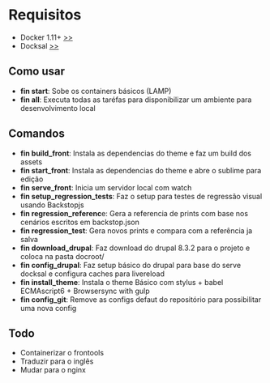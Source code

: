 # Requisitos

- Docker 1.11+ [>>](https://docs.docker.com/engine/installation/)
- Docksal [>>](http://docksal.readthedocs.io/en/develop/env-setup/)

##  Como usar
- **fin start**: Sobe os containers básicos (LAMP)
- **fin all**: Executa todas as taréfas para disponibilizar um ambiente para desenvolvimento local


## Comandos
 - **fin build_front**: Instala as dependencias do theme e faz um build dos assets
 - **fin start_front**: Instala as dependencias do theme e abre o sublime para edição
 - **fin serve_front**: Inicia um servidor local com watch
 - **fin setup_regression_tests**: Faz o setup para testes de regressão visual usando Backstopjs
 - **fin regression_referenc**e: Gera a referencia de prints com base nos cenários escritos em backstop.json
 - **fin regression_test**: Gera novos prints e compara com a referência ja salva
 - **fin download_drupal**: Faz download do drupal 8.3.2 para o projeto  e coloca na pasta docroot/
 - **fin config_drupal**: Faz setup básico do drupal para base do serve docksal e configura caches para livereload
 - **fin install_theme**: Instala o theme Básico com stylus + babel ECMAscript6 + Browsersync with gulp
 - **fin config_git**: Remove as configs defaut do repositório para possibilitar uma nova config


 ## Todo
 - Containerizar o frontools
 - Traduzir para o inglês
 - Mudar para o nginx